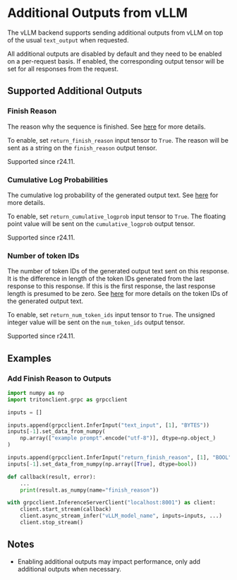 <!--
# Copyright 2024, NVIDIA CORPORATION & AFFILIATES. All rights reserved.
#
# Redistribution and use in source and binary forms, with or without
# modification, are permitted provided that the following conditions
# are met:
#  * Redistributions of source code must retain the above copyright
#    notice, this list of conditions and the following disclaimer.
#  * Redistributions in binary form must reproduce the above copyright
#    notice, this list of conditions and the following disclaimer in the
#    documentation and/or other materials provided with the distribution.
#  * Neither the name of NVIDIA CORPORATION nor the names of its
#    contributors may be used to endorse or promote products derived
#    from this software without specific prior written permission.
#
# THIS SOFTWARE IS PROVIDED BY THE COPYRIGHT HOLDERS ``AS IS'' AND ANY
# EXPRESS OR IMPLIED WARRANTIES, INCLUDING, BUT NOT LIMITED TO, THE
# IMPLIED WARRANTIES OF MERCHANTABILITY AND FITNESS FOR A PARTICULAR
# PURPOSE ARE DISCLAIMED.  IN NO EVENT SHALL THE COPYRIGHT OWNER OR
# CONTRIBUTORS BE LIABLE FOR ANY DIRECT, INDIRECT, INCIDENTAL, SPECIAL,
# EXEMPLARY, OR CONSEQUENTIAL DAMAGES (INCLUDING, BUT NOT LIMITED TO,
# PROCUREMENT OF SUBSTITUTE GOODS OR SERVICES; LOSS OF USE, DATA, OR
# PROFITS; OR BUSINESS INTERRUPTION) HOWEVER CAUSED AND ON ANY THEORY
# OF LIABILITY, WHETHER IN CONTRACT, STRICT LIABILITY, OR TORT
# (INCLUDING NEGLIGENCE OR OTHERWISE) ARISING IN ANY WAY OUT OF THE USE
# OF THIS SOFTWARE, EVEN IF ADVISED OF THE POSSIBILITY OF SUCH DAMAGE.
-->

# Additional Outputs from vLLM

The vLLM backend supports sending additional outputs from vLLM on top of the
usual `text_output` when requested.

All additional outputs are disabled by default and they need to be enabled on a
per-request basis. If enabled, the corresponding output tensor will be set for
all responses from the request.

## Supported Additional Outputs

### Finish Reason

The reason why the sequence is finished. See
[here](https://github.com/vllm-project/vllm/blob/v0.6.3.post1/vllm/outputs.py#L26)
for more details.

To enable, set `return_finish_reason` input tensor to `True`. The reason will be
sent as a string on the `finish_reason` output tensor.

Supported since r24.11.

### Cumulative Log Probabilities

The cumulative log probability of the generated output text. See
[here](https://github.com/vllm-project/vllm/blob/v0.6.3.post1/vllm/outputs.py#L22)
for more details.

To enable, set `return_cumulative_logprob` input tensor to `True`. The floating
point value will be sent on the `cumulative_logprob` output tensor.

Supported since r24.11.

### Number of token IDs

The number of token IDs of the generated output text sent on this response. It
is the difference in length of the token IDs generated from the last response to
this response. If this is the first response, the last response length is
presumed to be zero. See
[here](https://github.com/vllm-project/vllm/blob/v0.6.3.post1/vllm/outputs.py#L21)
for more details on the token IDs of the generated output text.

To enable, set `return_num_token_ids` input tensor to `True`. The unsigned
integer value will be sent on the `num_token_ids` output tensor.

Supported since r24.11.

## Examples

### Add Finish Reason to Outputs

```python
import numpy as np
import tritonclient.grpc as grpcclient

inputs = []

inputs.append(grpcclient.InferInput("text_input", [1], "BYTES"))
inputs[-1].set_data_from_numpy(
    np.array(["example prompt".encode("utf-8")], dtype=np.object_)
)

inputs.append(grpcclient.InferInput("return_finish_reason", [1], "BOOL"))
inputs[-1].set_data_from_numpy(np.array([True], dtype=bool))

def callback(result, error):
    ...
    print(result.as_numpy(name="finish_reason"))

with grpcclient.InferenceServerClient("localhost:8001") as client:
    client.start_stream(callback)
    client.async_stream_infer("vLLM_model_name", inputs=inputs, ...)
    client.stop_stream()
```

## Notes

* Enabling additional outputs may impact performance, only add additional
outputs when necessary.
